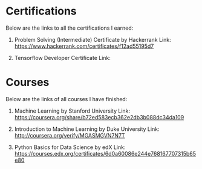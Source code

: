 # Certifications
Below are the links to all the certifications I earned:

1. Problem Solving (Intermediate) Certificate by Hackerrank
   Link: https://www.hackerrank.com/certificates/f12ad55195d7

2. Tensorflow Developer Certificate
   Link: 

# Courses
Below are the links of all courses I have finished:

1. Machine Learning by Stanford University
   Link: https://coursera.org/share/b72ed583ecb362e2db3b088dc34da109

2. Introduction to Machine Learning by Duke University
   Link: http://coursera.org/verify/MGASMGVN7N7T

3. Python Basics for Data Science by edX
   Link: https://courses.edx.org/certificates/6d0a60086e244e768167707315b65e80
 